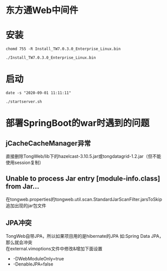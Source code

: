 # 东方通Web中间件

# 安装
```shell
chomd 755 -R Install_TW7.0.3.0_Enterprise_Linux.bin

./Install_TW7.0.3.0_Enterprise_Linux.bin
```

# 启动
```shell
date -s "2020-09-01 11:11:11"

./startserver.sh
```
# 部署SpringBoot的war时遇到的问题

## jCacheCacheManager异常
直接删除TongWeb/lib下的hazelcast-3.10.5.jar或tongdatagrid-1.2.jar（但不能使用session复制）

## Unable to process Jar entry [module-info.class] from Jar...
在tongweb.properties的tongweb.util.scan.StandardJarScanFilter.jarsToSkip追加出现的jar包文件

## JPA冲突
TongWeb自带JPA，所以如果项目用的是hibernate的JPA 如:Spring Data JPA，那么就会冲突  
在external.vimoptions文件中修改&增加下面设置
* -DWebModuleOnly=true
* -DenableJPA=false

